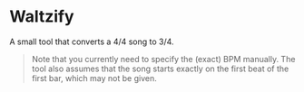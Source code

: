 # Waltzify

A small tool that converts a 4/4 song to 3/4.

> Note that you currently need to specify the (exact) BPM manually. The tool also assumes that the song starts exactly on the first beat of the first bar, which may not be given.
